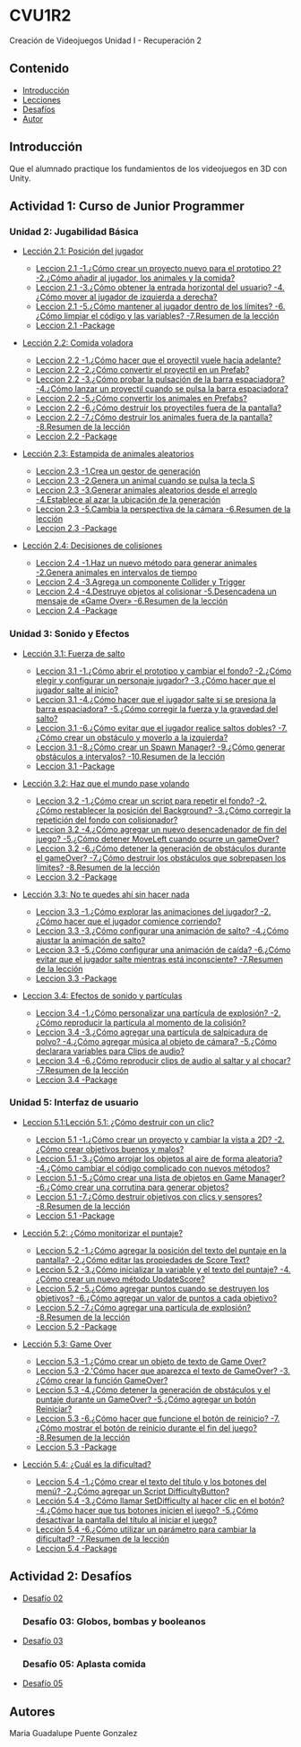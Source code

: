 # CVU1R2
Creación de Videojuegos Unidad I - Recuperación 2 

## Contenido 
- [Introducción](#introducción)
- [Lecciones](#Lecciones)
- [Desafíos](#desafios)
- [Autor](#autores)

## Introducción
Que el alumnado practique los fundamientos de los videojuegos en 3D con Unity.


## Actividad 1: Curso de Junior Programmer

### Unidad 2: Jugabilidad Básica 

* [Lección 2.1: Posición del jugador](https://learn.unity.com/tutorial/leccion-2-1-posicion-del-jugador?uv=2020.3&courseId=60d0da1bedbc2a18f70e45e4&projectId=60d0e5e5edbc2a27b2d6d877) <br>
    * [Leccion 2.1 -1.¿Cómo crear un proyecto nuevo para el prototipo 2? -2.¿Cómo añadir al jugador, los animales y la comida?](https://drive.google.com/file/d/1cmn8UtwWGGrP_1mcXWLDVxXsc_vj3PM-/view?usp=drive_link)<br> 
    * [Leccion 2.1 -3.¿Cómo obtener la entrada horizontal del usuario? -4.¿Cómo mover al jugador de izquierda a derecha?](https://drive.google.com/file/d/1LNpJGZLgQocAfR27sFs9s6TEme5gUZcX/view?usp=drive_link)<br> 
    * [Leccion 2.1 -5.¿Cómo mantener al jugador dentro de los límites? -6.¿Cómo limpiar el código y las variables? -7.Resumen de la lección](https://drive.google.com/file/d/1wAVn0TvxHbnmOvwuyXdXHcjj5-DlvkFZ/view?usp=drive_link)<br>
    * [Leccion 2.1 -Package](https://github.com/Puenteg/CVU1R2/blob/main/Prototype2-Leccion%202.1.unitypackage)<br> 
     
    
* [Lección 2.2: Comida voladora](https://learn.unity.com/tutorial/leccion-2-2-comida-voladora?uv=2020.3&courseId=60d0da1bedbc2a18f70e45e4&projectId=60d0e5e5edbc2a27b2d6d877) <br> 
    * [Leccion 2.2 -1.¿Cómo hacer que el proyectil vuele hacia adelante?](https://drive.google.com/file/d/1IMstAO_Aoe9KqayPc6r4EpsozErXgsft/view?usp=sharing) <br> 
    * [Leccion 2.2 -2.¿Cómo convertir el proyectil en un Prefab?](https://drive.google.com/file/d/1v6ZWBrgZi84qeCsIohv6SX5YPGBmNNOF/view?usp=sharing) <br> 
    * [Leccion 2.2 -3.¿Cómo probar la pulsación de la barra espaciadora? -4.¿Cómo lanzar un proyectil cuando se pulsa la barra espaciadora?](https://drive.google.com/file/d/1bnPUwkmYPJVg79xVTByNUCJj4hTQpKNq/view?usp=sharing) <br> 
    * [Leccion 2.2 -5.¿Cómo convertir los animales en Prefabs?](https://drive.google.com/file/d/1rx9z32InPQ7s-ERLtGaIu3WoFVTsIeHj/view?usp=sharing) <br> 
    * [Leccion 2.2 -6.¿Cómo destruir los proyectiles fuera de la pantalla?](https://drive.google.com/file/d/11tnmzDOrSggZYmI5OZkGsgRGTZ0pH3S-/view?usp=sharing) <br> 
    * [Leccion 2.2 -7.¿Cómo destruir los animales fuera de la pantalla? -8.Resumen de la lección](https://drive.google.com/file/d/1f92oXavIxh6-VvIE-Yf6RdbwHfrmVGgM/view?usp=sharing) <br>
    * [Leccion 2.2 -Package](https://github.com/Puenteg/CVU1R2/blob/main/Leccion%202.unitypackage) <br> 
 
* [Lección 2.3: Estampida de animales aleatorios](https://learn.unity.com/tutorial/leccion-2-3-estampida-de-animales-aleatorios?uv=2020.3&courseId=60d0da1bedbc2a18f70e45e4&projectId=60d0e5e5edbc2a27b2d6d877) <br> 
    * [Leccion 2.3 -1.Crea un gestor de generación](https://drive.google.com/file/d/1zx8P8wcPaZs99OVB5LmsQGjj-1sMSUYc/view?usp=sharing)  <br>
    * [Leccion 2.3 -2.Genera un animal cuando se pulsa la tecla S](https://drive.google.com/file/d/1FDZU_vWFaoezU16iQjWdGgOdwjJS0MUG/view?usp=sharing)  <br>
    * [Leccion 2.3 -3.Generar animales aleatorios desde el arreglo -4.Establece al azar la ubicación de la generación](https://drive.google.com/file/d/1BdbHyRbbswMK8WbDq07nz2f-FKtXUZ1V/view?usp=sharing)  <br>
    * [Leccion 2.3 -5.Cambia la perspectiva de la cámara -6.Resumen de la lección](https://drive.google.com/file/d/1P4wbI-2j83rdvhalU5ZWFT3bUwzHJW7d/view?usp=sharing)  <br>
    * [Leccion 2.3 -Package](https://github.com/Puenteg/CVU1R2/blob/main/Leccion%202.unitypackage)  <br>

* [Lección 2.4: Decisiones de colisiones](https://learn.unity.com/tutorial/leccion-2-4-decisiones-de-colisiones?uv=2020.3&courseId=60d0da1bedbc2a18f70e45e4&projectId=60d0e5e5edbc2a27b2d6d877) <br> 
    * [Leccion 2.4 -1.Haz un nuevo método para generar animales -2.Genera animales en intervalos de tiempo](https://drive.google.com/file/d/1hrPKJeLcfYCbgwUh15mFhOIVBJqm5CsJ/view?usp=sharing) <br>
    * [Leccion 2.4 -3.Agrega un componente Collider y Trigger](https://drive.google.com/file/d/1EFoI9bkskA6nqfGXDjqGgB-6JufrJFyE/view?usp=sharing) <br>
    * [Leccion 2.4 -4.Destruye objetos al colisionar -5.Desencadena un mensaje de «Game Over» -6.Resumen de la lección](https://drive.google.com/file/d/1N_iZq3rYVsJcUbLRmlZe3M0DniSePGfM/view?usp=sharing)  <br>
  * [Leccion 2.4 -Package](https://github.com/Puenteg/CVU1R2/blob/main/Leccion%202.unitypackage)  <br>

### Unidad 3: Sonido y Efectos

* [Lección 3.1: Fuerza de salto](https://learn.unity.com/tutorial/leccion-3-1-fuerza-de-salto?uv=2020.3&courseId=60d0da1bedbc2a18f70e45e4&projectId=60d0e613edbc2a36bd9d0321)  <br>
    * [Leccion 3.1 -1.¿Cómo abrir el prototipo y cambiar el fondo? -2.¿Cómo elegir y configurar un personaje jugador? -3.¿Cómo hacer que el jugador salte al inicio?](https://drive.google.com/file/d/1M9oVq9I9kNfUAnCf_8dl23dOwaNkRQ7y/view?usp=sharing)  <br>
    * [Leccion 3.1 -4.¿Cómo hacer que el jugador salte si se presiona la barra espaciadora? -5.¿Cómo corregir la fuerza y la gravedad del salto?](https://drive.google.com/file/d/13_bqF9MisG8g76r1h_-Ud62DcNdiqzhk/view?usp=sharing)  <br>
    * [Leccion 3.1 -6.¿Cómo evitar que el jugador realice saltos dobles? -7.¿Cómo crear un obstáculo y moverlo a la izquierda?](https://drive.google.com/file/d/1Qwa1r6mlT4_k-H0qj3g20tcvmPKL-wOs/view?usp=sharing)  <br>
    * [Leccion 3.1 -8.¿Cómo crear un Spawn Manager? -9.¿Cómo generar obstáculos a intervalos? -10.Resumen de la lección](https://drive.google.com/file/d/1m7MWEudSbaKBhdhGTIFgVdD1UuDL3XB9/view?usp=sharing)  <br>
    * [Leccion 3.1 -Package](https://github.com/Puenteg/CVU1R2/blob/main/Prototype_3-Leccion%203.1.unitypackage)  <br>

* [Lección 3.2: Haz que el mundo pase volando](https://learn.unity.com/tutorial/leccion-3-2-haz-que-el-mundo-pase-volando?uv=2020.3&courseId=60d0da1bedbc2a18f70e45e4&projectId=60d0e613edbc2a36bd9d0321)  <br>
    * [Leccion 3.2 -1.¿Cómo crear un script para repetir el fondo? -2.¿Cómo restablecer la posición del Background? -3.¿Cómo corregir la repetición del fondo con colisionador?](https://drive.google.com/file/d/1YCjjg60XW_2CSvbNma79d7bzr9RLJAMD/view?usp=sharing)  <br>
    * [Leccion 3.2 -4.¿Cómo agregar un nuevo desencadenador de fin del juego? -5.¿Cómo detener MoveLeft cuando ocurre un gameOver?](https://drive.google.com/file/d/1fGk1JECJS15D5DVjjvVW-fMVySGlasWE/view?usp=sharing)  <br>
    * [Leccion 3.2 -6.¿Cómo detener la generación de obstáculos durante el gameOver? -7.¿Cómo destruir los obstáculos que sobrepasen los límites? -8.Resumen de la lección](https://drive.google.com/file/d/1hx93axkEKtbdoZeC6I21gaDbbiVenmBU/view?usp=sharing)  <br>
    * [Leccion 3.2 -Package](https://github.com/Puenteg/CVU1R2/blob/main/Prototype_3-Leccion%203.2.unitypackage)

* [Lección 3.3: No te quedes ahí sin hacer nada](https://learn.unity.com/tutorial/leccion-3-3-no-te-quedes-ahi-sin-hacer-nada?uv=2020.3&courseId=60d0da1bedbc2a18f70e45e4&projectId=60d0e613edbc2a36bd9d0321)  <br>
    * [Leccion 3.3 -1.¿Cómo explorar las animaciones del jugador? -2.¿Cómo hacer que el jugador comience corriendo?](https://drive.google.com/file/d/190fIpaQyL-a3yerxAk11HvD4aRqFPyef/view?usp=sharing)
    * [Leccion 3.3 -3.¿Cómo configurar una animación de salto? -4.¿Cómo ajustar la animación de salto?](https://drive.google.com/file/d/109TIC9ow6_PCgHVCdpCz_HrnE6XmipoI/view?usp=sharing)
    * [Leccion 3.3 -5.¿Cómo configurar una animación de caída? -6.¿Cómo evitar que el jugador salte mientras está inconsciente? -7.Resumen de la lección](https://drive.google.com/file/d/1NfGxAxG0xfrukxyUAcs_aV1mbk3a4i3-/view?usp=sharing)
    * [Leccion 3.3 -Package](https://github.com/Puenteg/CVU1R2/blob/main/Prototype_3-Leccion%203.3.unitypackage)  <br>

* [Leccion 3.4: Efectos de sonido y partículas](https://learn.unity.com/tutorial/leccion-3-4-efectos-de-sonido-y-particulas?uv=2020.3&courseId=60d0da1bedbc2a18f70e45e4&projectId=60d0e613edbc2a36bd9d0321)  <br>
    * [Leccion 3.4 -1.¿Cómo personalizar una partícula de explosión? -2.¿Cómo reproducir la partícula al momento de la colisión?](https://drive.google.com/file/d/1tIRXUJFOGn1ISCH6_tOBtAplw3XV-47R/view?usp=sharing)  <br>
    * [Leccion 3.4 -3.¿Cómo agregar una partícula de salpicadura de polvo? -4.¿Cómo agregar música al objeto de cámara? -5.¿Cómo declarara variables para Clips de audio?](https://drive.google.com/file/d/1dY_Dgqkaz_334BQmoj22fXs1AEunCeGY/view?usp=sharing)  <br>
    * [Leccion 3.4 -6.¿Cómo reproducir clips de audio al saltar y al chocar? -7.Resumen de la lección](https://drive.google.com/file/d/11i46osBYv6KjSSnbnBCp7FD6pFqWh586/view?usp=sharing)  <br>
    * [Leccion 3.4 -Package](https://github.com/Puenteg/CVU1R2/blob/main/Prototype_3%20-%20Leccion%203-4.unitypackage)

### Unidad 5: Interfaz de usuario
* [Leccion 5.1:Lección 5.1: ¿Cómo destruir con un clic?](https://learn.unity.com/tutorial/leccion-5-1-como-destruir-con-un-clic?uv=2020.3&courseId=60d0da1bedbc2a18f70e45e4&projectId=60d0e682edbc2a36bdb06d7f)  <br>
    * [Leccion 5.1 -1.¿Cómo crear un proyecto y cambiar la vista a 2D? -2.¿Cómo crear objetivos buenos y malos?](https://drive.google.com/file/d/1sVfXA_OmsbADj_lLrI4Cmo45wniaz8YJ/view?usp=sharing)  <br>
    * [Leccion 5.1 -3.¿Cómo arrojar los objetos al aire de forma aleatoria? -4.¿Cómo cambiar el código complicado con nuevos métodos?](https://drive.google.com/file/d/1PgL_vhOhKj_jrxa3nU05Tgko-dkTztsE/view?usp=sharing)  <br>
    * [Leccion 5.1 -5.¿Cómo crear una lista de objetos en Game Manager? -6.¿Cómo crear una corrutina para generar objetos?](https://drive.google.com/file/d/1MQv_hqW_jaH1AcJPiYopom6qZFkxnmHw/view?usp=sharing)  <br>
    * [Leccion 5.1 -7.¿Cómo destruir objetivos con clics y sensores? -8.Resumen de la lección ](https://drive.google.com/file/d/1jvS_ipsbxeKUKvnbp7-hY4TR4sKMt7Qp/view?usp=sharing)  <br>
    * [Leccion 5.1 -Package](https://github.com/Puenteg/CVU1R2/blob/main/Prototype_5%20-%20Leccion%205-1.unitypackage)  <br>
 
* [Lección 5.2: ¿Cómo monitorizar el puntaje?](https://learn.unity.com/tutorial/leccion-5-2-como-monitorizar-el-puntaje?uv=2020.3&courseId=60d0da1bedbc2a18f70e45e4&projectId=60d0e682edbc2a36bdb06d7f)  <br>
    * [Leccion 5.2 -1.¿Cómo agregar la posición del texto del puntaje en la pantalla? -2.¿Cómo editar las propiedades de Score Text?](https://drive.google.com/file/d/1PtYu5pnot6Io4rK22wR0LE6IjKpngkTR/view?usp=sharing)  <br>
    * [Leccion 5.2 -3.¿Cómo inicializar la variable y el texto del puntaje? -4.¿Cómo crear un nuevo método UpdateScore?](https://drive.google.com/file/d/1JBgxcPNdze-IZneuoLiyj5TYJNZYflbd/view?usp=sharing)  <br>
    * [Leccion 5.2 -5.¿Cómo agregar puntos cuando se destruyen los objetivos? -6.¿Cómo agregar un valor de puntos a cada objetivo?](https://drive.google.com/file/d/1tQKqKlviplDAWkCvvbQ-6xzFerB1W9t6/view?usp=sharing)  <br>
    * [Leccion 5.2 -7.¿Cómo agregar una partícula de explosión? -8.Resumen de la lección](https://drive.google.com/file/d/1VIpXGQm_vaIIhG-Oawl_dzoqxTld8PTv/view?usp=sharing)  <br>
    * [Leccion 5.2 -Package](https://github.com/Puenteg/CVU1R2/blob/main/Prototype_5%20-Leccion%205-2.unitypackage)  <br>

* [Lección 5.3: Game Over](https://learn.unity.com/tutorial/leccion-5-3-game-over?uv=2020.3&courseId=60d0da1bedbc2a18f70e45e4&projectId=60d0e682edbc2a36bdb06d7f)  <br>
    * [Leccion 5.3 -1.¿Cómo crear un objeto de texto de Game Over?](https://drive.google.com/file/d/1-SLuLveeuldQYO97b1zFeSY9YYNL0u3S/view?usp=sharing)  <br>
    * [Leccion 5.3 -2.'Cómo hacer que aparezca el texto de GameOver? -3.¿Cómo crear la función GameOver?](https://drive.google.com/file/d/1YL-LaaSsrwYmQq9PKHOUkIpdW8XjHiRD/view?usp=sharing)  <br>
    * [Leccion 5.3 -4.¿Cómo detener la generación de obstáculos y el puntaje durante un GameOver? -5.¿Cómo agregar un botón Reiniciar?](https://drive.google.com/file/d/1RrtxHWpqEgSs4x-pupB96xnT8h2753Wk/view?usp=sharing)  <br>
    * [Leccion 5.3 -6.¿Cómo hacer que funcione el botón de reinicio? -7.¿Cómo mostrar el botón de reinicio durante el fin del juego? -8.Resumen de la lección](https://drive.google.com/file/d/1hyhBeWka18JSE8K9bF5WWCUeF-W5At5J/view?usp=sharing)  <br>
    * [Leccion 5.3 -Package](https://github.com/Puenteg/CVU1R2/blob/main/Prototype_5-%20-%20Leccion%205-3.unitypackage)  <br>
 
* [	Lección 5.4: ¿Cuál es la dificultad?](https://learn.unity.com/tutorial/leccion-5-4-cual-es-la-dificultad?uv=2020.3&courseId=60d0da1bedbc2a18f70e45e4&projectId=60d0e682edbc2a36bdb06d7f)  <br>
    * [Leccion 5.4 -1.¿Cómo crear el texto del título y los botones del menú? -2.¿Cómo agregar un Script DifficultyButton?](https://drive.google.com/file/d/1lvNmdmnKOQMppcU2ye3MqSt7035JT7FJ/view?usp=sharing)  <br>
    * [Lección 5.4 -3.¿Cómo llamar SetDifficulty al hacer clic en el botón? -4.¿Cómo hacer que tus botones inicien el juego? -5.¿Cómo desactivar la pantalla del título al iniciar el juego?](https://drive.google.com/file/d/1E71-6Mx0hsbQ-3WGk6RTaV7BhdAIOtEU/view?usp=sharing)  <br>
    * [Lección 5.4 -6.¿Cómo utilizar un parámetro para cambiar la dificultad? -7.Resumen de la lección](https://drive.google.com/file/d/1BRhRkI_c7L_6y0YHaCjtTB8WrWoPl6fZ/view?usp=sharing)  <br>
    * [Leccion 5.4 -Package](https://github.com/Puenteg/CVU1R2/blob/main/Prototype_5%20-%205.4.unitypackage)  <br>
   
## Actividad 2: Desafíos

* [Desafío 02](https://github.com/Puenteg/CVU1R2/tree/main/Challenge_2_MGPG)<br>

    ### Desafío 03: Globos, bombas y booleanos
* [Desafío 03](https://github.com/Puenteg/CVU1R2/tree/main/Challenge_3_MGPG)<br>

   ### Desafío 05: Aplasta comida
* [Desafío 05](https://github.com/Puenteg/CVU1R2/tree/main/Challenge_5_MGPG)<br>



## Autores
Maria Guadalupe Puente Gonzalez
